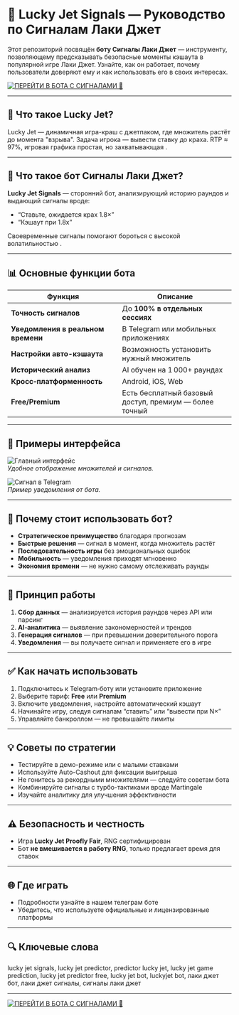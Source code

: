 # 🚀 Lucky Jet Signals — Руководство по Сигналам Лаки Джет

Этот репозиторий посвящён **боту Сигналы Лаки Джет** — инструменту, позволяющему предсказывать безопасные моменты кэшаута в популярной игре Лаки Джет. Узнайте, как он работает, почему пользователи доверяют ему и как использовать его в своих интересах.

[![ПЕРЕЙТИ В БОТА С СИГНАЛАМИ 🚀](https://img.shields.io/badge/ПЕРЕЙТИ_В_БОТА_С_СИГНАЛАМИ-007BFF?style=for-the-badge&logo=rocket)](https://t.me/litluckyjetbot)

---

## 🔷 Что такое Lucky Jet?

Lucky Jet — динамичная игра-краш с джетпаком, где множитель растёт до момента "взрыва". Задача игрока — вывести ставку до краха. RTP ≈ 97%, игровая графика простая, но захватывающая .

---

## 🤖 Что такое бот Сигналы Лаки Джет?

**Lucky Jet Signals** — сторонний бот, анализирующий историю раундов и выдающий сигналы вроде:

- “Ставьте, ожидается крах 1.8×”
- “Кэшаут при 1.8x”

Своевременные сигналы помогают бороться с высокой волатильностью .

---

## 📊 Основные функции бота

| Функция | Описание |
|--------|----------|
| **Точность сигналов** | До **100% в отдельных сессиях**  |
| **Уведомления в реальном времени** | В Telegram или мобильных приложениях |
| **Настройки авто-кэшаута** | Возможность установить нужный множитель |
| **Исторический анализ** | AI обучен на 1 000+ раундах |
| **Кросс‑платформенность** | Android, iOS, Web |
| **Free/Premium** | Есть бесплатный базовый доступ, премиум — более точный |

---

## 📸 Примеры интерфейса

![Главный интерфейс](https://i.postimg.cc/gJSJW1WC/2025-06-18-16-39-28.png)  
_Удобное отображение множителей и сигналов._

![Сигнал в Telegram](https://i2024.otzovik.com/2024/01/24/15701478/img/2203410_30985982_t.jpeg)  
_Пример уведомления от бота._

---

## 🎯 Почему стоит использовать бот?

- **Стратегическое преимущество** благодаря прогнозам   
- **Быстрые решения** — сигнал в момент, когда множитель растёт  
- **Последовательность игры** без эмоциональных ошибок  
- **Мобильность** — уведомления приходят мгновенно  
- **Экономия времени** — не нужно самому отслеживать раунды

---

## 🧠 Принцип работы

1. **Сбор данных** — анализируется история раундов через API или парсинг  
2. **AI‑аналитика** — выявление закономерностей и трендов  
3. **Генерация сигналов** — при превышении доверительного порога  
4. **Уведомления** — вы получаете сигнал и применяете его в игре

---

## ✅ Как начать использовать

1. Подключитесь к Telegram‑боту или установите приложение  
2. Выберите тариф: **Free** или **Premium**  
3. Включите уведомления, настройте автоматический кэшаут  
4. Начинайте игру, следуя сигналам “ставить” или “вывести при N×”  
5. Управляйте банкроллом — не превышайте лимиты

---

## 💡 Советы по стратегии

- Тестируйте в демо-режиме или с малыми ставками  
- Используйте Auto-Cashout для фиксации выигрыша  
- Не гонитесь за рекордными множителями — следуйте советам бота  
- Комбинируйте сигналы с турбо-тактиками вроде Martingale  
- Изучайте аналитику для улучшения эффективности

---

## ⚠️ Безопасность и честность

- Игра **Lucky Jet Proofly Fair**, RNG сертифицирован   
- Бот **не вмешивается в работу RNG**, только предлагает время для ставок  

---

## 🌐 Где играть

- Подробности узнайте в нашем телеграм боте
- Убедитесь, что используете официальные и лицензированные платформы

---

## 🔍 Ключевые слова
lucky jet signals, lucky jet predictor, predictor lucky jet,
lucky jet game prediction, lucky jet predictor free, lucky jet bot,
luckyjet bot, лаки джет бот, лаки джет сигналы, сигналы лаки джет

---

[![ПЕРЕЙТИ В БОТА С СИГНАЛАМИ 🚀](https://img.shields.io/badge/ПЕРЕЙТИ_В_БОТА_С_СИГНАЛАМИ-007BFF?style=for-the-badge&logo=rocket)](https://example.com/get-lucky-jet-bot)

